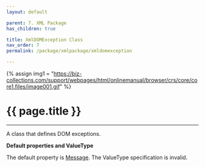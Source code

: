 ```yaml
---
layout: default

parent: 7. XML Package
has_children: true

title: XmlDOMException Class
nav_order: 7
permalink: /package/xmlpackage/xmldomexception

---
```

{% assign img1 = "https://biz-collections.com/support/webpages/html/onlinemanual/browser/crs/core/core1.files/image001.gif" %}

# {{ page.title }}

---

A class that defines DOM exceptions.

**Default properties and ValueType**
 
The default property is [Message](/package/xmlpackage/xmldomexception/properties/message). The ValueType specification is invalid.
